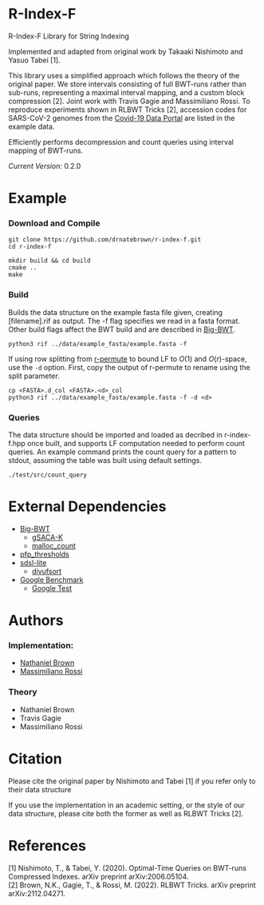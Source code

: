 # R-Index-F
<!--- ```console
  ____            ___           _                     _____ 
 |  _ \          |_ _|_ __   __| | _____  __         |  ___|
 | |_) |  _____   | || '_ \ / _` |/ _ \ \/ /  _____  | |_   
 |  _ <  |_____|  | || | | | (_| |  __/>  <  |_____| |  _|  
 |_| \_\         |___|_| |_|\__,_|\___/_/\_\         |_|    
                                                            
```
-->

R-Index-F Library for String Indexing

Implemented and adapted from original work by Takaaki Nishimoto and Yasuo Tabei [1].

This library uses a simplified approach which follows the theory of the original paper. We store intervals consisting of full BWT-runs rather than sub-runs, representing a maximal interval mapping, and a custom block compression [2]. Joint work with Travis Gagie and Massimiliano Rossi. To reproduce experiments shown in RLBWT Tricks [2], accession codes for SARS-CoV-2 genomes from the [Covid-19 Data Portal](https://www.covid19dataportal.org/) are listed in the example data.

Efficiently performs decompression and count queries using interval mapping of BWT-runs.

*Current Version:* 0.2.0

# Example
### Download and Compile

```console
git clone https://github.com/drnatebrown/r-index-f.git
cd r-index-f

mkdir build && cd build
cmake ..
make
```

### Build
Builds the data structure on the example fasta file given, creating [filename].rif as output. The -f flag specifies we read in a fasta format. Other build flags affect the BWT build and are described in [Big-BWT](https://github.com/alshai/Big-BWT.git).
```console
python3 rif ../data/example_fasta/example.fasta -f
```

If using row splitting from [r-permute](https://github.com/drnatebrown/r-permute) to bound LF to $O(1)$ and $O(r)$-space, use the `-d` option. First, copy the output of r-permute to rename using the split parameter.
```console
cp <FASTA>.d_col <FASTA>.<d>_col
python3 rif ../data/example_fasta/example.fasta -f -d <d>
```

### Queries
The data structure should be imported and loaded as decribed in r-index-f.hpp once built, and supports LF computation needed to perform count queries. An example command prints the count query for a pattern to stdout, assuming the table was built using default settings.
```console
./test/src/count_query
```


# External Dependencies

* [Big-BWT](https://github.com/alshai/Big-BWT.git)
    * [gSACA-K](https://github.com/felipelouza/gsa-is.git)
    * [malloc_count](https://github.com/bingmann/malloc_count)
* [pfp_thresholds](https://github.com/maxrossi91/pfp-thresholds)
* [sdsl-lite](https://github.com/simongog/sdsl-lite)
    * [divufsort](https://github.com/simongog/libdivsufsort) 
* [Google Benchmark](https://github.com/google/benchmark.git)
    * [Google Test](https://github.com/google/googletest)

# Authors

### Implementation:

* [Nathaniel Brown](https://github.com/drnatebrown)
* [Massimiliano Rossi](https://github.com/maxrossi91)

### Theory
* Nathaniel Brown
* Travis Gagie
* Massimiliano Rossi

# Citation
Please cite the original paper by Nishimoto and Tabei [1] if you refer only to their data structure

If you use the implementation in an academic setting, or the style of our data structure, please cite both the former as well as RLBWT Tricks [2].
 
# References

[1] Nishimoto, T., & Tabei, Y. (2020). Optimal-Time Queries on BWT-runs Compressed Indexes. arXiv preprint arXiv:2006.05104.  
[2] Brown, N.K., Gagie, T., & Rossi, M. (2022). RLBWT Tricks. arXiv preprint arXiv:2112.04271.
